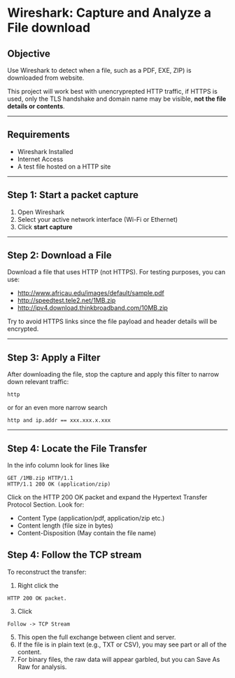 # Wireshark: Capture and Analyze a File download

## Objective 
Use Wireshark to detect when a file, such as a PDF, EXE, ZIP) is downloaded from website.

This project will work best with unencryprepted HTTP traffic, if HTTPS is used, only the TLS handshake and domain name may be visible, **not the file details or contents**.

---

## Requirements
- Wireshark Installed
- Internet Access
- A test file hosted on a HTTP site

---

## Step 1: Start a packet capture
1. Open Wireshark
2. Select your active network interface (Wi-Fi or Ethernet)
3. Click **start capture**

---

## Step 2: Download a File

Download a file that uses HTTP (not HTTPS). For testing purposes, you can use:

- http://www.africau.edu/images/default/sample.pdf
- http://speedtest.tele2.net/1MB.zip
- http://ipv4.download.thinkbroadband.com/10MB.zip

Try to avoid HTTPS links since the file payload and header details will be encrypted.

---

## Step 3: Apply a Filter

After downloading the file, stop the capture and apply this filter to narrow down relevant traffic:

```wireshark
http
```

or for an even more narrow search

```wireshark
http and ip.addr == xxx.xxx.x.xxx
```

---

## Step 4: Locate the File Transfer

In the info column look for lines like

```wireshark
GET /1MB.zip HTTP/1.1
HTTP/1.1 200 OK (application/zip)
```

Click on the HTTP 200 OK packet and expand the Hypertext Transfer Protocol Section.
Look for:
 - Content Type (application/pdf, application/zip etc.)
 - Content length (file size in bytes)
 - Content-Disposition (May contain the file name)

## Step 4: Follow the TCP stream

To reconstruct the transfer:
1. Right click the
```wireshark
HTTP 200 OK packet.
```
3. Click
```wireshark
Follow -> TCP Stream
```
5. This open the full exchange between client and server.
6. If the file is in plain text (e.g., TXT or CSV), you may see part or all of the content.
7. For binary files, the raw data will appear garbled, but you can Save As Raw for analysis.
